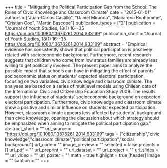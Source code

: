 +++
title = "Mitigating the Political Participation Gap from the School: The Roles of Civic Knowledge and Classroom Climate"
date = "2015-01-01"
authors = ["Juan-Carlos Castillo", "Daniel Miranda", "Macarena Bonhomme", "Cristian Cox", "Martin Bascope"]
publication_types = ["2"]
publication = "Journal of Youth Studies, 18(1) 16--35  https://doi.org/10.1080/13676261.2014.933199"
publication_short = "Journal of Youth Studies, 18(1) 16--35  https://doi.org/10.1080/13676261.2014.933199"
abstract = "Empirical evidence has consistently shown that political participation is positively related with socioeconomic background. Furthermore, recent research suggests that children who come from low status families are already less willing to get politically involved. The present paper aims to analyze the possible impact that schools can have in mitigating the effect of parents' socioeconomic status on students' expected electoral participation, focusing on two variables: civic knowledge and classroom climate. The analyses are based on a series of multilevel models using Chilean data of the International Civic and Citizenship Education Study 2009. The results support the influence of students' socioeconomic background on expected electoral participation. Furthermore, civic knowledge and classroom climate show a positive and similar influence on students' expected participation. However, classroom climate appears less affected by students' background than civic knowledge, opening the discussion about which strategy should be emphasized when aiming to mitigate the political participation gap."
abstract_short = ""
url_source = "https://doi.org/10.1080/13676261.2014.933199"
tags = ["citizenship","civic knowledge","classroom climate","political participation","social background"]
url_code = ""
image_preview = ""
selected = false
projects = []
url_pdf = ""
url_preprint = ""
url_dataset = ""
url_project = ""
url_slides = ""
url_video = ""
url_poster = ""
math = true
highlight = true
[header]
image = ""
caption = ""
+++
